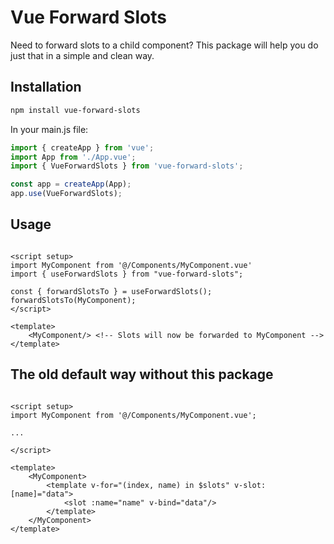 # Vue Forward Slots

Need to forward slots to a child component?
This package will help you do just that in a simple and clean way.

## Installation

```bash
npm install vue-forward-slots
```

In your main.js file:

```js
import { createApp } from 'vue';
import App from './App.vue';
import { VueForwardSlots } from 'vue-forward-slots';

const app = createApp(App);
app.use(VueForwardSlots); 
```

## Usage

```vue

<script setup>
import MyComponent from '@/Components/MyComponent.vue'
import { useForwardSlots } from "vue-forward-slots";

const { forwardSlotsTo } = useForwardSlots();
forwardSlotsTo(MyComponent);
</script>

<template>
    <MyComponent/> <!-- Slots will now be forwarded to MyComponent -->
</template>
```

## The old default way without this package

```vue

<script setup>
import MyComponent from '@/Components/MyComponent.vue';

...

</script>

<template>
    <MyComponent>
        <template v-for="(index, name) in $slots" v-slot:[name]="data">
            <slot :name="name" v-bind="data"/>
        </template>
    </MyComponent>
</template>
```
